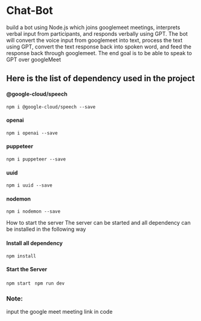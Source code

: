 # Chat-Bot

build a bot using Node.js which joins googlemeet meetings, interprets verbal input from participants, and responds verbally using GPT. The bot will convert the voice input from googlemeet into text, process the text using GPT, convert the text response back into spoken word, and feed the response back through googlemeet. The end goal is to be able to speak to GPT over googleMeet

## Here is the list of dependency used in the project

#### @google-cloud/speech

`npm i @google-cloud/speech --save`

#### openai

`npm i openai --save`

#### puppeteer

`npm i puppeteer --save`

#### uuid

`npm i uuid --save`

#### nodemon

`npm i nodemon --save`

How to start the server
The server can be started and all dependency can be installed in the following way

#### Install all dependency

`npm install`

#### Start the Server

`npm start `
`npm run dev`

### Note:

input the google meet meeting link in code

